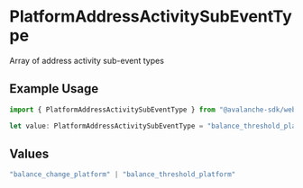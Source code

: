 # PlatformAddressActivitySubEventType

Array of address activity sub-event types

## Example Usage

```typescript
import { PlatformAddressActivitySubEventType } from "@avalanche-sdk/webhooks/models/components";

let value: PlatformAddressActivitySubEventType = "balance_threshold_platform";
```

## Values

```typescript
"balance_change_platform" | "balance_threshold_platform"
```
